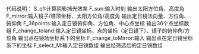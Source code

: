 代码说明：
S_q1:计算阴影挡光效率
F_sun:输入时刻 输出太阳方位角、高度角
F_mirror:输入镜子/塔顶坐标、太阳方位角/高度角 输出定日镜法向量、方位角、俯仰角
F_36points:输入定日镜俯仰角、方位角、中心点坐标 输出36个点坐标数组
F_change_toland:输入定日镜坐标、点的坐标（定日镜下）、镜子的俯仰角/方位角 输出点在镜场坐标系下的坐标
F_change_toMirror:输入 输出点在定日镜坐标系下的坐标
F_select_M:输入定日镜数组 输出经筛选后的定日镜数组